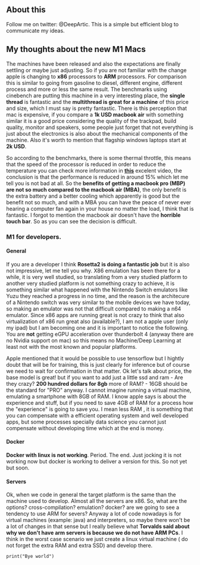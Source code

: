 ## About this 

Follow me on twitter: @DeepArtic. This is a simple but efficient blog to communicate my ideas. 

## My thoughts about the new M1 Macs

The machines have been released and also the expectations are finally settling or maybe just adjusting. So if you are not familiar with the change apple is changing to __x86__ processors to __ARM__ processors. For comparison this is similar to going from gasoline to diesel, different engine, different process and more or less the same result. The benchmarks using cinebench are putting this machine in a very interesting place, the **single thread** is fantastic and the **multithread is great for a machine** of this price and size, which I must say is pretty fantastic. There is this perception that mac is expensive, if you compare a **1k USD macbook air** with something similar it is a good price considering the quality of the trackpad, build quality, monitor and speakers, some people just forget that not everything is just about the electronics is also about the mechanical components of the machine. Also it's worth to mention that flagship windows laptops start at **2k USD**.

So according to the benchmarks, there is some thermal throttle, this means that the speed of the processor is reduced in order to reduce the temperature you can check more information in **[this](https://youtu.be/S-dOB326mlY?t=432)** excelent video, the conclusion is that the performance is reduced in around 15% which let me tell you is not bad at all. So the __benefits of getting a macbook pro (MBP) are not so much compared to the macbook air (MBA)__, the only benefit is the extra battery and a better cooling which apparently is good but the benefit not so much, and with a MBA you can have the peace of never ever hearing a computer fan again in your house no matter the load, I think that is fantastic. I forgot to mention the macbook air doesn't have the **horrible touch bar**. So as you can see the decision is difficult.  

### M1 for developers. 

#### General 
If you are a developer I think __Rosetta2 is doing a fantastic job__ but it is also not impressive, let me tell you why. X86 emulation has been there for a while, it is very well studied, so translating from a very studied platform to another very studied platform is not something crazy to achieve, it is something similar what happened with the Nintendo Switch emulators like Yuzu they reached a progress in no time, and the reason is the architecure of a Nintendo switch was very similar to the mobile devices we have today, so making an emulator was not that difficult compared to making a n64 emulator. Since x86 apps are running great is not crazy to think that also virtualization of x86 run great also (available?), I am not a apple user (only my ipad) but I am becoming one and it is important to notice the following. You are **not** getting eGPU acceleration over thunderbolt 4 (anyway there are no Nvidia support on mac) so this means no Machine/Deep Learning at least not with the most known and popular platforms. 

Apple mentioned that it would be possible to use tensorflow but I hightly doubt that will be for training, this is just clearly for inference but of course we need to wait for confirmation in that matter. Ok let's talk about price, the base model is great! but if you want to add just a little ssd and ram - Are they crazy? **200 hundred dollars for 8gb** more of RAM? - 16GB should be the standard for "PRO" anyway. I cannot imagine running a virtual machine, emulating a smartphone with 8GB of RAM. I know apple says is about the experience and stuff, but if you need to save 4GB of RAM for a process how the "experience" is going to save you. I mean less RAM , it is something that you can compensate with a efficient operating system and well developed apps, but some processes specially data science you cannot just compensate without developing time which at the end is money.

#### Docker
**Docker with linux is not working**. Period. The end. Just jocking it is not working now but docker is working to deliver a version for this. So not yet but soon. 

#### Servers

Ok, when we code in general the target platform is the same than the machine used to develop. Almost all the servers are x86. So, what are the options? cross-compilation? emulation? docker? are we going to see a tendency to use ARM for severs? Anyway a lot of code nowadays is for virtual machines (example: java) and interpreters, so maybe there won't be a lot of changes in that sense but I really believe what __Torvalds said about why we don't have arm servers is because we do not have ARM PCs__. I think in the worst case scenario we just create a linux virtual machine ( do not forget the extra RAM and extra SSD) and develop there.

```markdown
print("Bye world")
```
